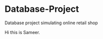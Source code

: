 Database-Project
================
Database project simulating online retail shop

Hi this is Sameer.
